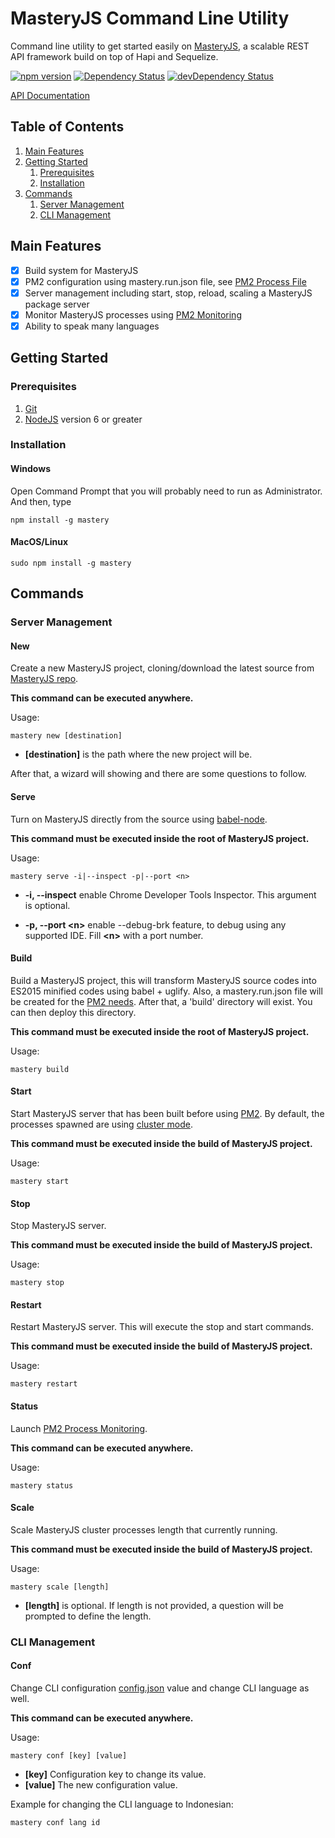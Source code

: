 # MasteryJS Command Line Utility

Command line utility to get started easily on [MasteryJS](https://github.com/labibramadhan/mastery), a scalable REST API framework build on top of Hapi and Sequelize.

[![npm version](https://badge.fury.io/js/mastery.svg)](https://badge.fury.io/js/mastery)
[![Dependency Status](https://david-dm.org/labibramadhan/mastery-cli.svg)](https://david-dm.org/labibramadhan/mastery-cli)
[![devDependency Status](https://david-dm.org/labibramadhan/mastery-cli/dev-status.svg)](https://david-dm.org/labibramadhan/mastery-cli?type=dev)

[API Documentation](https://labibramadhan.github.io/mastery-cli/api/index.html)

## Table of Contents
1. [Main Features](#main-features)
1. [Getting Started](#getting-started)
    1. [Prerequisites](#prerequisites)
    1. [Installation](#installation)
1. [Commands](#commands)
    1. [Server Management](#server-management)
    1. [CLI Management](#cli-management)

## Main Features

- [x] Build system for MasteryJS
- [x] PM2 configuration using mastery.run.json file, see [PM2 Process File](http://pm2.keymetrics.io/docs/usage/application-declaration/)
- [x] Server management including start, stop, reload, scaling a MasteryJS package server
- [x] Monitor MasteryJS processes using [PM2 Monitoring](http://pm2.keymetrics.io/docs/usage/monitoring/)
- [x] Ability to speak many languages

## Getting Started

### Prerequisites

1. [Git](https://git-scm.com/downloads)
1. [NodeJS](https://nodejs.org/en/download) version 6 or greater

### Installation

#### Windows

Open Command Prompt that you will probably need to run as Administrator. And then, type
```
npm install -g mastery
```

#### MacOS/Linux

```
sudo npm install -g mastery
```

## Commands

### Server Management

#### New
Create a new MasteryJS project, cloning/download the latest source from [MasteryJS repo](https://github.com/labibramadhan/mastery).

**This command can be executed anywhere.**

Usage:
```
mastery new [destination]
```
- **[destination]** is the path where the new project will be.

After that, a wizard will showing and there are some questions to follow.

#### Serve
Turn on MasteryJS directly from the source using [babel-node](https://babeljs.io/docs/usage/cli/#babel-node).

**This command must be executed inside the root of MasteryJS project.**

Usage:
```
mastery serve -i|--inspect -p|--port <n>
```
- **-i, --inspect** enable Chrome Developer Tools Inspector. This argument is optional.

- **-p, --port \<n>** enable --debug-brk feature, to debug using any supported IDE. Fill **\<n>** with a port number.

#### Build
Build a MasteryJS project, this will transform MasteryJS source codes into ES2015 minified codes using babel + uglify.
Also, a mastery.run.json file will be created for the [PM2 needs](http://pm2.keymetrics.io/docs/usage/application-declaration/#json-format).
After that, a 'build' directory will exist. You can then deploy this directory.

**This command must be executed inside the root of MasteryJS project.**

Usage:
```
mastery build
```

#### Start
Start MasteryJS server that has been built before using [PM2](http://pm2.keymetrics.io/docs/usage/quick-start/#usage).
By default, the processes spawned are using [cluster mode](http://pm2.keymetrics.io/docs/usage/cluster-mode/).

**This command must be executed inside the build of MasteryJS project.**

Usage:
```
mastery start
```

#### Stop
Stop MasteryJS server.

**This command must be executed inside the build of MasteryJS project.**

Usage:
```
mastery stop
```

#### Restart
Restart MasteryJS server. This will execute the stop and start commands.

**This command must be executed inside the build of MasteryJS project.**

Usage:
```
mastery restart
```

#### Status
Launch [PM2 Process Monitoring](http://pm2.keymetrics.io/docs/usage/monitoring/).

**This command can be executed anywhere.**

Usage:
```
mastery status
```

#### Scale
Scale MasteryJS cluster processes length that currently running.

**This command must be executed inside the build of MasteryJS project.**

Usage:
```
mastery scale [length]
```

- **[length]** is optional. If length is not provided, a question will be prompted to define the length.

### CLI Management

#### Conf
Change CLI configuration [config.json](src/config.js) value and change CLI language as well.

**This command can be executed anywhere.**

Usage:
```
mastery conf [key] [value]
```

- **[key]** Configuration key to change its value.
- **[value]** The new configuration value.

Example for changing the CLI language to Indonesian:
```
mastery conf lang id
```
